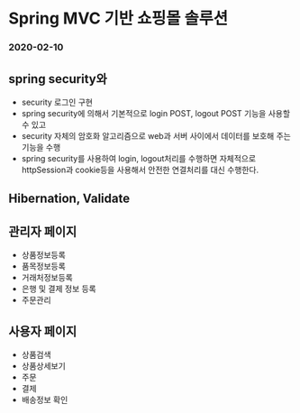 # Spring MVC 기반 쇼핑몰 솔루션
### 2020-02-10

## spring security와
* security 로그인 구현
* spring security에 의해서 기본적으로 login POST, logout POST
기능을 사용할수 있고
* security 자체의 암호화 알고리즘으로 web과 서버 사이에서
데이터를 보호해 주는 기능을 수행
* spring security를 사용하여 login, logout처리를 수행하면 자체적으로
httpSession과 cookie등을 사용해서 안전한 연결처리를 대신 수행한다.

## Hibernation, Validate

## 관리자 페이지
* 상품정보등록
* 품목정보등록
* 거래처정보등록
* 은행 및 결제 정보 등록
* 주문관리

## 사용자 페이지
* 상품검색
* 상품상세보기
* 주문
* 결제
* 배송정보 확인

